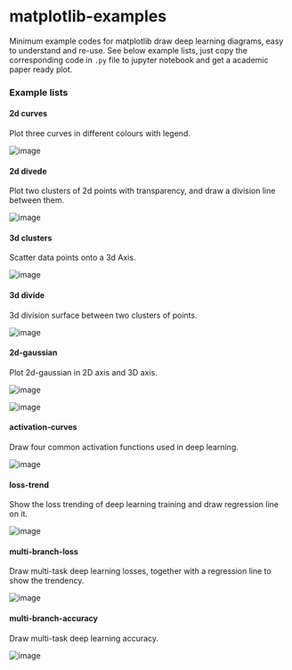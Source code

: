 # matplotlib-examples
Minimum example codes for matplotlib draw deep learning diagrams, easy to understand and re-use. See below example lists, just copy the corresponding code in `.py` file to jupyter notebook and get a academic paper ready plot.

### Example lists

#### 2d curves
Plot three curves in different colours with legend.

![image](https://user-images.githubusercontent.com/19631039/113669388-44738d00-96e6-11eb-8f63-c7f215685fee.png)

#### 2d divede
Plot two clusters of 2d points with transparency, and draw a division line between them.

![image](https://user-images.githubusercontent.com/19631039/113669402-4d645e80-96e6-11eb-9787-1d603c262686.png)


#### 3d clusters
Scatter data points onto a 3d Axis.

![image](https://user-images.githubusercontent.com/19631039/113669464-640ab580-96e6-11eb-90ee-48aeb92d5cb2.png)

#### 3d divide
3d division surface between two clusters of points.

![image](https://user-images.githubusercontent.com/19631039/113669433-56553000-96e6-11eb-8f89-b8f75fe1454a.png)

#### 2d-gaussian
Plot 2d-gaussian in 2D axis and 3D axis.

![image](https://user-images.githubusercontent.com/19631039/113669503-75ec5880-96e6-11eb-9b87-7f5a024600b3.png)

![image](https://user-images.githubusercontent.com/19631039/113669513-784eb280-96e6-11eb-942b-5bd76cfa01fc.png)


#### activation-curves
Draw four common activation functions used in deep learning.

![image](https://user-images.githubusercontent.com/19631039/113669537-7edd2a00-96e6-11eb-883f-48ce53dc3d96.png)


#### loss-trend
Show the loss trending of deep learning training and draw regression line on it.

![image](https://user-images.githubusercontent.com/19631039/113669546-8270b100-96e6-11eb-98d7-696db5c6d946.png)

#### multi-branch-loss
Draw multi-task deep learning losses, together with a regression line to show the trendency.

![image](https://user-images.githubusercontent.com/19631039/113669625-9a483500-96e6-11eb-9ae6-814d9141726d.png)


#### multi-branch-accuracy
Draw multi-task deep learning accuracy.

![image](https://user-images.githubusercontent.com/19631039/113669608-94525400-96e6-11eb-82b3-2abbc40ecf97.png)
